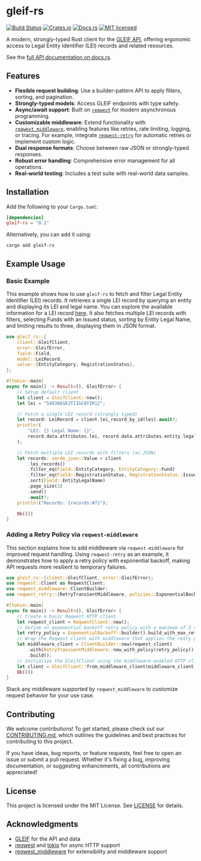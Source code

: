# gleif-rs

[![Build Status](https://github.com/NotAProfDev/gleif-rs/actions/workflows/ci.yml/badge.svg)](https://github.com/NotAProfDev/gleif-rs/actions)
[![Crates.io](https://img.shields.io/crates/v/gleif-rs.svg)](https://crates.io/crates/gleif-rs)
[![Docs.rs](https://docs.rs/gleif-rs/badge.svg)](https://docs.rs/gleif-rs)
[![MIT licensed](https://img.shields.io/badge/license-MIT-blue.svg)](./LICENSE)

A modern, strongly-typed Rust client for the [GLEIF API](https://www.gleif.org/en/lei-data/gleif-api), offering ergonomic access to Legal Entity Identifier (LEI) records and related resources.

See the [full API documentation on docs.rs](https://docs.rs/gleif-rs/).

## Features

- **Flexible request building**: Use a builder-pattern API to apply filters, sorting, and pagination.
- **Strongly-typed models**: Access GLEIF endpoints with type safety.
- **Async/await support**: Built on [`reqwest`](https://docs.rs/reqwest) for modern asynchronous programming.
- **Customizable middleware**: Extend functionality with [`reqwest_middleware`](https://docs.rs/reqwest-middleware/), enabling features like retries, rate limiting, logging, or tracing. For example, integrate [`reqwest-retry`](https://docs.rs/reqwest-retry/) for automatic retries or implement custom logic.
- **Dual response formats**: Choose between raw JSON or strongly-typed responses.
- **Robust error handling**: Comprehensive error management for all operations.
- **Real-world testing**: Includes a test suite with real-world data samples.

## Installation

Add the following to your `Cargo.toml`:

```toml
[dependencies]
gleif-rs = "0.1"
```

Alternatively, you can add it using:

```shell
cargo add gleif-rs
```

## Example Usage

### Basic Example

This example shows how to use `gleif-rs` to fetch and filter Legal Entity Identifier (LEI) records. It retrieves a single LEI record by querying an entity and displaying its LEI and legal name. You can explore the available information for a LEI record [here](https://search.gleif.org/#/record/5493001KJTIIGC8Y1R12). It also fetches multiple LEI records with filters, selecting Funds with an Issued status, sorting by Entity Legal Name, and limiting results to three, displaying them in JSON format.

```rust
use gleif_rs::{
    client::GleifClient,
    error::GleifError,
    field::Field,
    model::LeiRecord,
    value::{EntityCategory, RegistrationStatus},
};

#[tokio::main]
async fn main() -> Result<(), GleifError> {
    // Setup default client
    let client = GleifClient::new();
    let lei = "5493001KJTIIGC8Y1R12";

    // Fetch a single LEI record (strongly typed)
    let record: LeiRecord = client.lei_record_by_id(lei).await?;
    println!(
        "LEI: {} Legal Name: {}",
        record.data.attributes.lei, record.data.attributes.entity.legal_name.name
    );

    // Fetch multiple LEI records with filters (as JSON)
    let records: serde_json::Value = client
        .lei_records()
        .filter_eq(Field::EntityCategory, EntityCategory::Fund)
        .filter_eq(Field::RegistrationStatus, RegistrationStatus::Issued)
        .sort(Field::EntityLegalName)
        .page_size(3)
        .send()
        .await?;
    println!("Records: {records:#?}");

    Ok(())
}
```

### Adding a Retry Policy via `reqwest-middleware`

This section explains how to add middleware via `reqwest-middleware` for improved request handling. Using `reqwest-retry` as an example, it demonstrates how to apply a retry policy with exponential backoff, making API requests more resilient to temporary failures.

```rust
use gleif_rs::{client::GleifClient, error::GleifError};
use reqwest::Client as ReqwestClient;
use reqwest_middleware::ClientBuilder;
use reqwest_retry::{RetryTransientMiddleware, policies::ExponentialBackoff};

#[tokio::main]
async fn main() -> Result<(), GleifError> {
    // Create a basic Reqwest HTTP client
    let reqwest_client = ReqwestClient::new();
    // Define an exponential backoff retry policy with a maximum of 3 retries
    let retry_policy = ExponentialBackoff::builder().build_with_max_retries(3);
    // Wrap the Reqwest client with middleware that applies the retry policy
    let middleware_client = ClientBuilder::new(reqwest_client)
        .with(RetryTransientMiddleware::new_with_policy(retry_policy))
        .build();
    // Initialize the GleifClient using the middleware-enabled HTTP client
    let client = GleifClient::from_middleware_client(middleware_client);
    Ok(())
}
```

Stack any middleware supported by `reqwest_middleware` to customize request behavior for your use case.

## Contributing

We welcome contributions! To get started, please check out our [CONTRIBUTING.md](CONTRIBUTING.md), which outlines the guidelines and best practices for contributing to this project.

If you have ideas, bug reports, or feature requests, feel free to open an issue or submit a pull request. Whether it's fixing a bug, improving documentation, or suggesting enhancements, all contributions are appreciated!

## License

This project is licensed under the MIT License. See [LICENSE](LICENSE) for details.

## Acknowledgments

- [GLEIF](https://www.gleif.org/) for the API and data
- [reqwest](https://github.com/seanmonstar/reqwest) and [tokio](https://tokio.rs/) for async HTTP support
- [reqwest_middleware](https://docs.rs/reqwest-middleware/) for extensibility and middleware support
